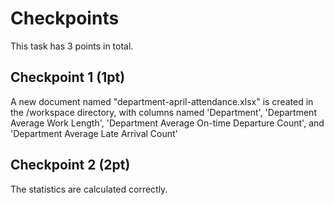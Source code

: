 # Checkpoints

This task has 3 points in total. 

## Checkpoint 1 (1pt)

A new document named "department-april-attendance.xlsx" is created in the /workspace directory, with 
columns named 'Department', 'Department Average Work Length', 'Department Average On-time Departure Count', and 'Department Average Late Arrival Count'

## Checkpoint 2 (2pt)

The statistics are calculated correctly.